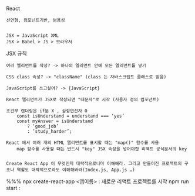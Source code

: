 React

	선언형, 컴포넌트기반, 범용성


	JSX = JavaScript XML
	JSX > Babel > JS > 브라우저



JSX 규칙

	여러 엘리먼트를 작성? -> 하나의 엘리먼트 안에 모든 엘리먼트를 넣기

	CSS class 속성? -> "className" (class 는 자바스크립트 클래스로 받음)

	JavaScript를 쓰고싶어? -> {JavaScript}

	React 엘리먼트가 JSX로 작성되면 "대문자"로 시작 (사용자 정의 컴포넌트)

	조건부 렌더링은 if문 X , 삼항연산자 O
		const isUnderstand = understand === ‘yes’
		const myAnswer = isUnderstand
			? ‘good_job’
			: ’study_harder’;

	React 에서 여러 개의 HTML 엘리먼트를 표시할 때는 "map()" 함수를 사용
		map 함수를 사용할 때는 반드시 "key" JSX 속성을 넣어야합 리액트 공식문서의 key





###
	Create React App 이 무엇인지 대략적으로나마 이해해라. 그리고 만들어진 프로젝트의 구조나 역할도 대략적으로라도 이해해봐라(Index.js, App.js …)


%%%
	npx create-react-app <앱이름> : 새로운 리액트 프로젝트를 시작
	npm run start : 